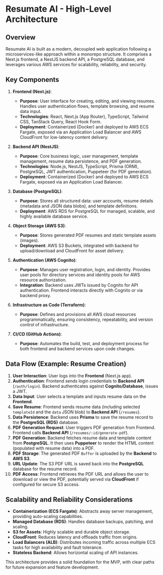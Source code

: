 # Resumate AI - High-Level Architecture

## Overview

Resumate AI is built as a modern, decoupled web application following a microservices-like approach within a monorepo structure. It comprises a Next.js frontend, a NestJS backend API, a PostgreSQL database, and leverages various AWS services for scalability, reliability, and security.

## Key Components

1.  **Frontend (Next.js)**:
    *   **Purpose**: User interface for creating, editing, and viewing resumes. Handles user authentication flows, template browsing, and resume data input.
    *   **Technologies**: React, Next.js (App Router), TypeScript, Tailwind CSS, TanStack Query, React Hook Form.
    *   **Deployment**: Containerized (Docker) and deployed to AWS ECS Fargate, exposed via an Application Load Balancer and AWS CloudFront for low-latency content delivery.

2.  **Backend API (NestJS)**:
    *   **Purpose**: Core business logic, user management, template management, resume data persistence, and PDF generation.
    *   **Technologies**: Node.js, NestJS, TypeScript, Prisma (ORM), PostgreSQL, JWT authentication, Puppeteer (for PDF generation).
    *   **Deployment**: Containerized (Docker) and deployed to AWS ECS Fargate, exposed via an Application Load Balancer.

3.  **Database (PostgreSQL)**:
    *   **Purpose**: Stores all structured data: user accounts, resume details (metadata and JSON data blobs), and template definitions.
    *   **Deployment**: AWS RDS for PostgreSQL for managed, scalable, and highly available database service.

4.  **Object Storage (AWS S3)**:
    *   **Purpose**: Stores generated PDF resumes and static template assets (images).
    *   **Deployment**: AWS S3 Buckets, integrated with backend for upload/download and CloudFront for asset delivery.

5.  **Authentication (AWS Cognito)**:
    *   **Purpose**: Manages user registration, login, and identity. Provides user pools for directory services and identity pools for AWS resource authorization.
    *   **Integration**: Backend uses JWTs issued by Cognito for API authentication. Frontend interacts directly with Cognito or via backend proxy.

6.  **Infrastructure as Code (Terraform)**:
    *   **Purpose**: Defines and provisions all AWS cloud resources programmatically, ensuring consistency, repeatability, and version control of infrastructure.

7.  **CI/CD (GitHub Actions)**:
    *   **Purpose**: Automates the build, test, and deployment process for both frontend and backend services upon code changes.

## Data Flow (Example: Resume Creation)

1.  **User Interaction**: User logs into the **Frontend** (Next.js app).
2.  **Authentication**: Frontend sends login credentials to **Backend API** (`/auth/login`). Backend authenticates against **Cognito/Database**, issues a JWT.
3.  **Data Input**: User selects a template and inputs resume data on the **Frontend**. 
4.  **Save Resume**: Frontend sends resume data (including selected `templateId` and the `data` JSON blob) to **Backend API** (`/resumes`).
5.  **Data Persistence**: Backend uses **Prisma** to save the resume record to the **PostgreSQL (RDS)** database.
6.  **PDF Generation Request**: User triggers PDF generation from Frontend. Frontend calls **Backend API** (`/resumes/:id/generate-pdf`).
7.  **PDF Generation**: Backend fetches resume data and template content from **PostgreSQL**. It then uses **Puppeteer** to render the HTML content (populated with resume data) into a PDF.
8.  **PDF Storage**: The generated PDF `Buffer` is uploaded by the **Backend** to **AWS S3**.
9.  **URL Update**: The S3 PDF URL is saved back into the **PostgreSQL** database for the resume record.
10. **PDF Access**: Frontend retrieves the PDF URL and allows the user to download or view the PDF, potentially served via **CloudFront** if configured for secure S3 access.

## Scalability and Reliability Considerations

*   **Containerization (ECS Fargate)**: Abstracts away server management, providing auto-scaling capabilities.
*   **Managed Database (RDS)**: Handles database backups, patching, and scaling.
*   **S3 for Assets**: Highly scalable and durable object storage.
*   **CloudFront**: Reduces latency and offloads traffic from origins.
*   **Load Balancers (ALB)**: Distributes incoming traffic across multiple ECS tasks for high availability and fault tolerance.
*   **Stateless Backend**: Allows horizontal scaling of API instances.

This architecture provides a solid foundation for the MVP, with clear paths for future expansion and feature development.
